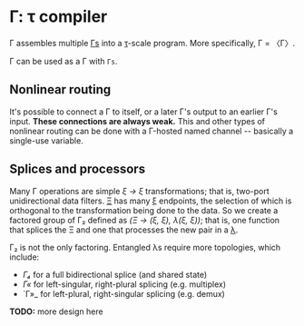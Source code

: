 # Γ: τ compiler
Γ assembles multiple [Γs](gamma.md) into a [τ](tau.md)-scale program. More specifically, Γ = 〈Γ〉.

Γ can be used as a Γ with `Γs`.


## Nonlinear routing
It's possible to connect a Γ to itself, or a later Γ's output to an earlier Γ's input. **These connections are always weak.** This and other types of nonlinear routing can be done with a Γ-hosted named channel -- basically a single-use variable.


## Splices and processors
Many Γ operations are simple _ξ → ξ_ transformations; that is, two-port unidirectional data filters. [Ξ](Xi.md) has many [ξ](xi.md) endpoints, the selection of which is orthogonal to the transformation being done to the data. So we create a factored group of Γ₂ defined as _(Ξ → (ξ, ξ), λ(ξ, ξ))_; that is, one function that splices the Ξ and one that processes the new pair in a [λ](lambda.md).

Γ₂ is not the only factoring. Entangled λs require more topologies, which include:

+ _Γ₄_ for a full bidirectional splice (and shared state)
+ _Γ«_ for left-singular, right-plural splicing (e.g. multiplex)
+ `Γ»_ for left-plural, right-singular splicing (e.g. demux)

**TODO:** more design here

